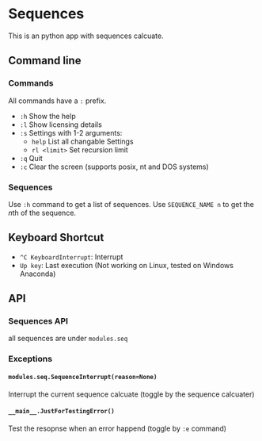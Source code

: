 # Sequences
This is an python app with sequences calcuate.
## Command line
### Commands
All commands have a `:` prefix.
 - `:h` Show the help
 - `:l` Show licensing details
 - `:s` Settings with 1-2 arguments:
   - `help` List all changable Settings
   - `rl <limit>`  Set recursion limit
 - `:q` Quit
 - `:c` Clear the screen (supports posix, nt and DOS systems)
### Sequences
Use `:h` command to get a list of sequences. Use `SEQUENCE_NAME n` to get the *n*th of the sequence.

## Keyboard Shortcut
 - `^C KeyboardInterrupt`: Interrupt
 - `Up key`: Last execution (Not working on Linux, tested on Windows Anaconda)

## API
### Sequences API
all sequences are under `modules.seq`
### Exceptions
#### `modules.seq.SequenceInterrupt(reason=None)`
Interrupt the current sequence calcuate (toggle by the sequence calcuater)
#### `__main__.JustForTestingError()`
Test the resopnse when an error happend (toggle by `:e` command)

